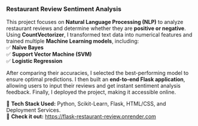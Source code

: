 ### **Restaurant Review Sentiment Analysis**  
This project focuses on **Natural Language Processing (NLP)** to analyze restaurant reviews and determine whether they are **positive or negative**. Using **CountVectorizer**, I transformed text data into numerical features and trained multiple **Machine Learning models**, including:  
✅ **Naïve Bayes**  
✅ **Support Vector Machine (SVM)**  
✅ **Logistic Regression**  

After comparing their accuracies, I selected the best-performing model to ensure optimal predictions. I then built an **end-to-end Flask application**, allowing users to input their reviews and get instant sentiment analysis feedback. Finally, I deployed the project, making it accessible online.  

🚀 **Tech Stack Used:** Python, Scikit-Learn, Flask, HTML/CSS, and Deployment Services.  
🔗 **Check it out:** https://flask-restaurant-review.onrender.com 
